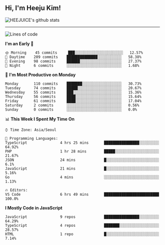 ## Hi, I'm Heeju Kim!

![HEEJUICE's github stats](https://github-readme-stats.vercel.app/api?username=HEEJUICE&show_icons=true)

---
<!--START_SECTION:waka-->
![Lines of code](https://img.shields.io/badge/From%20Hello%20World%20I%27ve%20Written-11.4%20million%20lines%20of%20code-blue)

**I'm an Early 🐤** 

```text
🌞 Morning    45 commits     ███░░░░░░░░░░░░░░░░░░░░░░   12.57% 
🌆 Daytime    209 commits    ██████████████░░░░░░░░░░░   58.38% 
🌃 Evening    98 commits     ██████░░░░░░░░░░░░░░░░░░░   27.37% 
🌙 Night      6 commits      ░░░░░░░░░░░░░░░░░░░░░░░░░   1.68%

```
📅 **I'm Most Productive on Monday** 

```text
Monday       110 commits    ███████░░░░░░░░░░░░░░░░░░   30.73% 
Tuesday      74 commits     █████░░░░░░░░░░░░░░░░░░░░   20.67% 
Wednesday    55 commits     ███░░░░░░░░░░░░░░░░░░░░░░   15.36% 
Thursday     56 commits     ████░░░░░░░░░░░░░░░░░░░░░   15.64% 
Friday       61 commits     ████░░░░░░░░░░░░░░░░░░░░░   17.04% 
Saturday     2 commits      ░░░░░░░░░░░░░░░░░░░░░░░░░   0.56% 
Sunday       0 commits      ░░░░░░░░░░░░░░░░░░░░░░░░░   0.0%

```


📊 **This Week I Spent My Time On** 

```text
⌚︎ Time Zone: Asia/Seoul

💬 Programming Languages: 
TypeScript               4 hrs 25 mins       ████████████████░░░░░░░░░   64.92% 
PHP                      1 hr 28 mins        █████░░░░░░░░░░░░░░░░░░░░   21.67% 
JSON                     24 mins             █░░░░░░░░░░░░░░░░░░░░░░░░   6.1% 
JavaScript               21 mins             █░░░░░░░░░░░░░░░░░░░░░░░░   5.16% 
Go                       4 mins              ░░░░░░░░░░░░░░░░░░░░░░░░░   1.13%

🔥 Editors: 
VS Code                  6 hrs 49 mins       █████████████████████████   100.0%

```

**I Mostly Code in JavaScript** 

```text
JavaScript               9 repos             ████████████████░░░░░░░░░   64.29% 
TypeScript               4 repos             ███████░░░░░░░░░░░░░░░░░░   28.57% 
HTML                     1 repo              █░░░░░░░░░░░░░░░░░░░░░░░░   7.14%

```



<!--END_SECTION:waka-->

